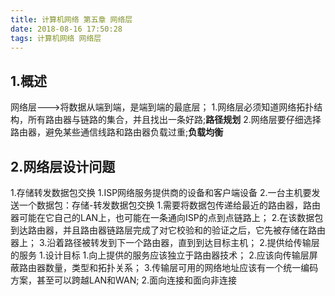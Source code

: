 ```yaml
---
title: 计算机网络 第五章 网络层
date: 2018-08-16 17:50:28
tags: 计算机网络 网络层
---
```


## 1.概述  ##
网络层--->将数据从端到端，是端到端的最底层；
	1.网络层必须知道网络拓扑结构，所有路由器与链路的集合，并且找出一条好路;**路径规划**
	2.网络层要仔细选择路由器，避免某些通信线路和路由器负载过重;**负载均衡**
## 2.网络层设计问题 ##
1.存储转发数据包交换
	1.ISP网络服务提供商的设备和客户端设备
	2.一台主机要发送一个数据包：存储-转发数据包交换
		1.需要将数据包传递给最近的路由器，路由器可能在它自己的LAN上，也可能在一条通向ISP的点到点链路上；
		2.在该数据包到达路由器，并且路由器链路层完成了对它校验和的验证之后，它先被存储在路由器上；
		3.沿着路径被转发到下一个路由器，直到到达目标主机；
2.提供给传输层的服务
	1.设计目标
		1.向上提供的服务应该独立于路由器技术；
		2.应该向传输层屏蔽路由器数量，类型和拓扑关系；
		3.传输层可用的网络地址应该有一个统一编码方案，甚至可以跨越LAN和WAN;
	2.面向连接和面向非连接 